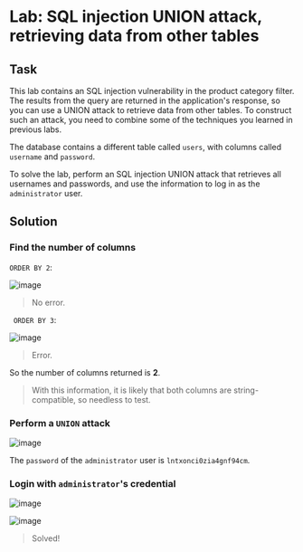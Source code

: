 # Lab: SQL injection UNION attack, retrieving data from other tables
## Task
This lab contains an SQL injection vulnerability in the product category filter. The results from the query are returned in the application's response, so you can use a UNION attack to retrieve data from other tables. To construct such an attack, you need to combine some of the techniques you learned in previous labs.

The database contains a different table called `users`, with columns called `username` and `password`.

To solve the lab, perform an SQL injection UNION attack that retrieves all usernames and passwords, and use the information to log in as the `administrator` user.

## Solution
### Find the number of columns
`ORDER BY 2`:  

![image](https://user-images.githubusercontent.com/44528004/130060808-8d734de9-07c2-4658-83c8-2e4115999257.png)  
> No error.  

` ORDER BY 3`:  

![image](https://user-images.githubusercontent.com/44528004/130060849-7c0b6063-504c-48e7-b26b-93c86fc0ff2b.png)  
> Error.  

So the number of columns returned is **2**.  
> With this information, it is likely that both columns are string-compatible, so needless to test.  

### Perform a `UNION` attack
![image](https://user-images.githubusercontent.com/44528004/130061145-ec9b3249-a914-43f4-b530-536700735ed8.png)  

The `password` of the `administrator` user is `lntxonci0zia4gnf94cm`.

### Login with `administrator`'s credential
![image](https://user-images.githubusercontent.com/44528004/130061279-3455ea4d-5094-43a7-a983-8cf88e892fd6.png)  

![image](https://user-images.githubusercontent.com/44528004/130061295-5593020a-b925-42a8-b13b-dc93d5064a54.png)  
> Solved!


